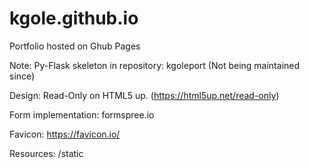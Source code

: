 # kgole.github.io
Portfolio hosted on Ghub Pages


Note: Py-Flask skeleton in repository: kgoleport (Not being maintained since)


Design: Read-Only on HTML5 up. (https://html5up.net/read-only)


Form implementation: formspree.io


Favicon: https://favicon.io/


Resources: /static
